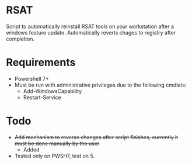 # RSAT
Script to automatically reinstall RSAT tools on your workstation after a windows feature update. Automatically reverts chages to registry after completion.


# Requirements
* Powershell 7+
* Must be run with administrative privileges due to the following cmdlets:
  * Add-WindowsCapability
  * Restart-Service

# Todo
- ~~Add mechanism to reverse changes after script finishes, currently it must be done manually by the user~~
  - Added
- Tested only on PWSH7, test on 5.